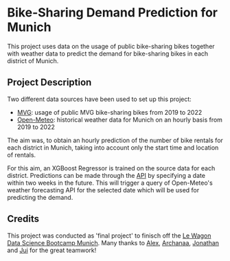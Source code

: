 # Bike-Sharing Demand Prediction for Munich
This project uses data on the usage of public bike-sharing bikes together with weather data to predict the demand for
bike-sharing bikes in each district of Munich.

## Project Description
Two different data sources have been used to set up this project:

* [MVG](https://www.mvg.de/services/mvg-rad.html): usage of public MVG bike-sharing bikes from 2019 to 2022
* [Open-Meteo](https://open-meteo.com/): historical weather data for Munich on an hourly basis from 2019 to 2022

The aim was, to obtain an hourly prediction of the number of bike rentals for each district in Munich, taking into
account only the start time and location of rentals.

For this aim, an XGBoost Regressor is trained on the source data for each district. Predictions can be made through the
[API](https://github.com/shoefer987/bike_sharing_demand_api) by specifying a date within two weeks in the future. This
will trigger a query of Open-Meteo's weather forecasting API for the selected date which will be used for predicting the
demand.

## Credits
This project was conducted as 'final project' to finisch off the [Le Wagon Data Science Bootcamp Munich](https://www.lewagon.com/munich/data-science-course).
Many thanks to [Alex](https://github.com/azetxxx), [Archanaa](https://github.com/archanaakiruba), [Jonathan](https://github.com/Jonathan122802) and
[Jui](https://github.com/jui-kate) for the great teamwork!
